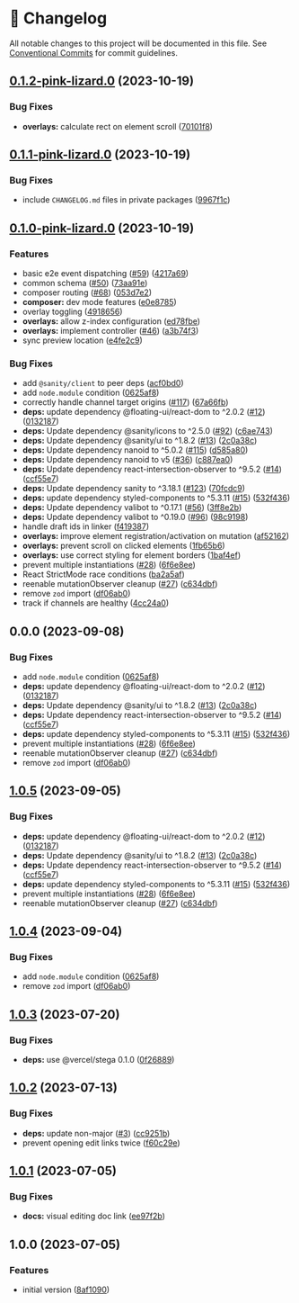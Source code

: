 <!-- markdownlint-disable --><!-- textlint-disable -->

# 📓 Changelog

All notable changes to this project will be documented in this file. See
[Conventional Commits](https://conventionalcommits.org) for commit guidelines.

## [0.1.2-pink-lizard.0](https://github.com/sanity-io/visual-editing/compare/overlays-v0.1.1-pink-lizard.0...overlays-v0.1.2-pink-lizard.0) (2023-10-19)


### Bug Fixes

* **overlays:** calculate rect on element scroll ([70101f8](https://github.com/sanity-io/visual-editing/commit/70101f8aec06f75a9730b3308c27c927ad4fde35))

## [0.1.1-pink-lizard.0](https://github.com/sanity-io/visual-editing/compare/overlays-v0.1.0-pink-lizard.0...overlays-v0.1.1-pink-lizard.0) (2023-10-19)


### Bug Fixes

* include `CHANGELOG.md` files in private packages ([9967f1c](https://github.com/sanity-io/visual-editing/commit/9967f1c8edca69737842e1807cf8f9e725fbcd07))

## [0.1.0-pink-lizard.0](https://github.com/sanity-io/visual-editing/compare/overlays-v0.0.0-pink-lizard.0...overlays-v0.1.0-pink-lizard.0) (2023-10-19)


### Features

* basic e2e event dispatching ([#59](https://github.com/sanity-io/visual-editing/issues/59)) ([4217a69](https://github.com/sanity-io/visual-editing/commit/4217a69f2f01d19f5391960c23dc74b05d6fc19b))
* common schema ([#50](https://github.com/sanity-io/visual-editing/issues/50)) ([73aa91e](https://github.com/sanity-io/visual-editing/commit/73aa91e09811864b001cb4370fb3f9af6eeb16ba))
* composer routing ([#68](https://github.com/sanity-io/visual-editing/issues/68)) ([053d7e2](https://github.com/sanity-io/visual-editing/commit/053d7e2949ac9f54dee0421e4bc3e28c979c8fb6))
* **composer:** dev mode features ([e0e8785](https://github.com/sanity-io/visual-editing/commit/e0e87855f5ca08560cf25de9171c80d4646c2205))
* overlay toggling ([4918656](https://github.com/sanity-io/visual-editing/commit/4918656fb7d5d979ce831b00e88c8fa66e5f196e))
* **overlays:** allow z-index configuration ([ed78fbe](https://github.com/sanity-io/visual-editing/commit/ed78fbe42a6e3fbf030c4d52f529467f24a608e3))
* **overlays:** implement controller ([#46](https://github.com/sanity-io/visual-editing/issues/46)) ([a3b74f3](https://github.com/sanity-io/visual-editing/commit/a3b74f3060271635f1dc08e01533e6775e892dbb))
* sync preview location ([e4fe2c9](https://github.com/sanity-io/visual-editing/commit/e4fe2c997bebd9524398af16c3bb7b9edb678566))


### Bug Fixes

* add `@sanity/client` to peer deps ([acf0bd0](https://github.com/sanity-io/visual-editing/commit/acf0bd09eced687de5ffbc4afa79dee576e1cc72))
* add `node.module` condition ([0625af8](https://github.com/sanity-io/visual-editing/commit/0625af845bd2db73862219a45018ee92faef071a))
* correctly handle channel target origins ([#117](https://github.com/sanity-io/visual-editing/issues/117)) ([67a66fb](https://github.com/sanity-io/visual-editing/commit/67a66fb7cd7047745fd7736e756f2e4c86d8cf7c))
* **deps:** update dependency @floating-ui/react-dom to ^2.0.2 ([#12](https://github.com/sanity-io/visual-editing/issues/12)) ([0132187](https://github.com/sanity-io/visual-editing/commit/01321871cf72e6531d4ae11a99facdb8dad86a08))
* **deps:** Update dependency @sanity/icons to ^2.5.0 ([#92](https://github.com/sanity-io/visual-editing/issues/92)) ([c6ae743](https://github.com/sanity-io/visual-editing/commit/c6ae7435c6c0e51cdfadd0e79635ba119559e676))
* **deps:** Update dependency @sanity/ui to ^1.8.2 ([#13](https://github.com/sanity-io/visual-editing/issues/13)) ([2c0a38c](https://github.com/sanity-io/visual-editing/commit/2c0a38cf72d1567db13a4ecd83d97efc4dd958a1))
* **deps:** Update dependency nanoid to ^5.0.2 ([#115](https://github.com/sanity-io/visual-editing/issues/115)) ([d585a80](https://github.com/sanity-io/visual-editing/commit/d585a80aea1dcf12e50442599530f24835ab258c))
* **deps:** Update dependency nanoid to v5 ([#36](https://github.com/sanity-io/visual-editing/issues/36)) ([c887ea0](https://github.com/sanity-io/visual-editing/commit/c887ea04efd13f2aedf6232db9d98a2f973a344c))
* **deps:** Update dependency react-intersection-observer to ^9.5.2 ([#14](https://github.com/sanity-io/visual-editing/issues/14)) ([ccf55e7](https://github.com/sanity-io/visual-editing/commit/ccf55e799eaf7ce9b78ce41778ebc1fc3e7e5070))
* **deps:** Update dependency sanity to ^3.18.1 ([#123](https://github.com/sanity-io/visual-editing/issues/123)) ([70fcdc9](https://github.com/sanity-io/visual-editing/commit/70fcdc9c4da07287e449e0f264921c5dfee065e4))
* **deps:** update dependency styled-components to ^5.3.11 ([#15](https://github.com/sanity-io/visual-editing/issues/15)) ([532f436](https://github.com/sanity-io/visual-editing/commit/532f436f91994ae55f1ede24b23d295a58a24c72))
* **deps:** Update dependency valibot to ^0.17.1 ([#56](https://github.com/sanity-io/visual-editing/issues/56)) ([3ff8e2b](https://github.com/sanity-io/visual-editing/commit/3ff8e2b52aab65e54ad24cc76d5a08224fac8721))
* **deps:** Update dependency valibot to ^0.19.0 ([#96](https://github.com/sanity-io/visual-editing/issues/96)) ([98c9198](https://github.com/sanity-io/visual-editing/commit/98c91981993d9bf6685635b8bd0af51b0d6e8789))
* handle draft ids in linker ([f419387](https://github.com/sanity-io/visual-editing/commit/f4193875e70edaf6473abd29e53afedf5f481df4))
* **overlays:** improve element registration/activation on mutation ([af52162](https://github.com/sanity-io/visual-editing/commit/af5216254034fa7efa0eedeadc337e567e40c10e))
* **overlays:** prevent scroll on clicked elements ([1fb65b6](https://github.com/sanity-io/visual-editing/commit/1fb65b68b0930a69f3b5da016701c932b06b9594))
* **overlays:** use correct styling for element borders ([1baf4ef](https://github.com/sanity-io/visual-editing/commit/1baf4ef48807e743554046f013e95214b3e81953))
* prevent multiple instantiations ([#28](https://github.com/sanity-io/visual-editing/issues/28)) ([6f6e8ee](https://github.com/sanity-io/visual-editing/commit/6f6e8ee870224976183b5b24e40aeaadd54f83db))
* React StrictMode race conditions ([ba2a5af](https://github.com/sanity-io/visual-editing/commit/ba2a5af34e85a818434df1e795490fad7f2b095a))
* reenable mutationObserver cleanup ([#27](https://github.com/sanity-io/visual-editing/issues/27)) ([c634dbf](https://github.com/sanity-io/visual-editing/commit/c634dbfc616554f249ac31020c6a3d404d3e010a))
* remove `zod` import ([df06ab0](https://github.com/sanity-io/visual-editing/commit/df06ab078542c9779bb940379a9b0cab29e090bf))
* track if channels are healthy ([4cc24a0](https://github.com/sanity-io/visual-editing/commit/4cc24a08bcfd318f4006d7c8f062d70764e22c65))

## 0.0.0 (2023-09-08)


### Bug Fixes

* add `node.module` condition ([0625af8](https://github.com/sanity-io/visual-editing/commit/0625af845bd2db73862219a45018ee92faef071a))
* **deps:** update dependency @floating-ui/react-dom to ^2.0.2 ([#12](https://github.com/sanity-io/visual-editing/issues/12)) ([0132187](https://github.com/sanity-io/visual-editing/commit/01321871cf72e6531d4ae11a99facdb8dad86a08))
* **deps:** Update dependency @sanity/ui to ^1.8.2 ([#13](https://github.com/sanity-io/visual-editing/issues/13)) ([2c0a38c](https://github.com/sanity-io/visual-editing/commit/2c0a38cf72d1567db13a4ecd83d97efc4dd958a1))
* **deps:** Update dependency react-intersection-observer to ^9.5.2 ([#14](https://github.com/sanity-io/visual-editing/issues/14)) ([ccf55e7](https://github.com/sanity-io/visual-editing/commit/ccf55e799eaf7ce9b78ce41778ebc1fc3e7e5070))
* **deps:** update dependency styled-components to ^5.3.11 ([#15](https://github.com/sanity-io/visual-editing/issues/15)) ([532f436](https://github.com/sanity-io/visual-editing/commit/532f436f91994ae55f1ede24b23d295a58a24c72))
* prevent multiple instantiations ([#28](https://github.com/sanity-io/visual-editing/issues/28)) ([6f6e8ee](https://github.com/sanity-io/visual-editing/commit/6f6e8ee870224976183b5b24e40aeaadd54f83db))
* reenable mutationObserver cleanup ([#27](https://github.com/sanity-io/visual-editing/issues/27)) ([c634dbf](https://github.com/sanity-io/visual-editing/commit/c634dbfc616554f249ac31020c6a3d404d3e010a))
* remove `zod` import ([df06ab0](https://github.com/sanity-io/visual-editing/commit/df06ab078542c9779bb940379a9b0cab29e090bf))

## [1.0.5](https://github.com/sanity-io/overlays/compare/v1.0.4...v1.0.5) (2023-09-05)

### Bug Fixes

- **deps:** update dependency @floating-ui/react-dom to ^2.0.2 ([#12](https://github.com/sanity-io/overlays/issues/12)) ([0132187](https://github.com/sanity-io/overlays/commit/01321871cf72e6531d4ae11a99facdb8dad86a08))
- **deps:** Update dependency @sanity/ui to ^1.8.2 ([#13](https://github.com/sanity-io/overlays/issues/13)) ([2c0a38c](https://github.com/sanity-io/overlays/commit/2c0a38cf72d1567db13a4ecd83d97efc4dd958a1))
- **deps:** Update dependency react-intersection-observer to ^9.5.2 ([#14](https://github.com/sanity-io/overlays/issues/14)) ([ccf55e7](https://github.com/sanity-io/overlays/commit/ccf55e799eaf7ce9b78ce41778ebc1fc3e7e5070))
- **deps:** update dependency styled-components to ^5.3.11 ([#15](https://github.com/sanity-io/overlays/issues/15)) ([532f436](https://github.com/sanity-io/overlays/commit/532f436f91994ae55f1ede24b23d295a58a24c72))
- prevent multiple instantiations ([#28](https://github.com/sanity-io/overlays/issues/28)) ([6f6e8ee](https://github.com/sanity-io/overlays/commit/6f6e8ee870224976183b5b24e40aeaadd54f83db))
- reenable mutationObserver cleanup ([#27](https://github.com/sanity-io/overlays/issues/27)) ([c634dbf](https://github.com/sanity-io/overlays/commit/c634dbfc616554f249ac31020c6a3d404d3e010a))

## [1.0.4](https://github.com/sanity-io/overlays/compare/v1.0.3...v1.0.4) (2023-09-04)

### Bug Fixes

- add `node.module` condition ([0625af8](https://github.com/sanity-io/overlays/commit/0625af845bd2db73862219a45018ee92faef071a))
- remove `zod` import ([df06ab0](https://github.com/sanity-io/overlays/commit/df06ab078542c9779bb940379a9b0cab29e090bf))

## [1.0.3](https://github.com/sanity-io/overlays/compare/v1.0.2...v1.0.3) (2023-07-20)

### Bug Fixes

- **deps:** use @vercel/stega 0.1.0 ([0f26889](https://github.com/sanity-io/overlays/commit/0f268897eeabc67476f272a3fb586389852b2776))

## [1.0.2](https://github.com/sanity-io/overlays/compare/v1.0.1...v1.0.2) (2023-07-13)

### Bug Fixes

- **deps:** update non-major ([#3](https://github.com/sanity-io/overlays/issues/3)) ([cc9251b](https://github.com/sanity-io/overlays/commit/cc9251b87332c0b67084882c9526c2a09da54768))
- prevent opening edit links twice ([f60c29e](https://github.com/sanity-io/overlays/commit/f60c29e1cf6ff78c293fa43f1fec4f6775a24f21))

## [1.0.1](https://github.com/sanity-io/overlays/compare/v1.0.0...v1.0.1) (2023-07-05)

### Bug Fixes

- **docs:** visual editing doc link ([ee97f2b](https://github.com/sanity-io/overlays/commit/ee97f2b5fa859b296e5e301939fd2e83e150a4a1))

## 1.0.0 (2023-07-05)

### Features

- initial version ([8af1090](https://github.com/sanity-io/overlays/commit/8af109050cfefaa7d19b1809b73822a0f021cc57))
